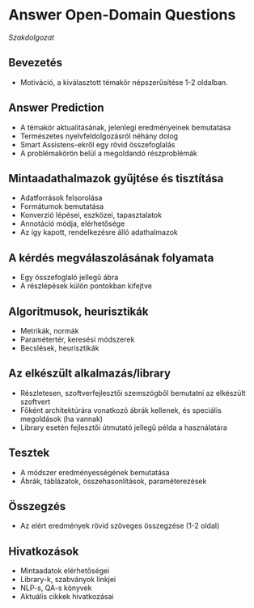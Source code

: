 # Answer Open-Domain Questions

_Szakdolgozat_

## Bevezetés

* Motiváció, a kiválasztott témakör népszerűsítése 1-2 oldalban.

## Answer Prediction

* A témakör aktualitásának, jelenlegi eredményeinek bemutatása
* Természetes nyelvfeldolgozásról néhány dolog
* Smart Assistens-ekről egy rövid összefoglalás
* A problémakörön belül a megoldandó részproblémák

## Mintaadathalmazok gyűjtése és tisztítása

* Adatforrások felsorolása
* Formátumok bemutatása
* Konverzió lépései, eszközei, tapasztalatok
* Annotáció módja, elérhetősége
* Az így kapott, rendelkezésre álló adathalmazok

## A kérdés megválaszolásának folyamata

* Egy összefoglaló jellegű ábra
* A részlépések külön pontokban kifejtve

## Algoritmusok, heurisztikák

* Metrikák, normák
* Paramétertér, keresési módszerek
* Becslések, heurisztikák

## Az elkészült alkalmazás/library

* Részletesen, szoftverfejlesztői szemszögből bemutatni az elkészült szoftvert
* Főként architektúrára vonatkozó ábrák kellenek, és speciális megoldások (ha vannak)
* Library esetén fejlesztői útmutató jellegű példa a használatára

## Tesztek

* A módszer eredményességének bemutatása
* Ábrák, táblázatok, összehasonlítások, paraméterezések

## Összegzés

* Az elért eredmények rövid szöveges összegzése (1-2 oldal)

## Hivatkozások

* Mintaadatok elérhetőségei
* Library-k, szabványok linkjei
* NLP-s, QA-s könyvek
* Aktuális cikkek hivatkozásai
